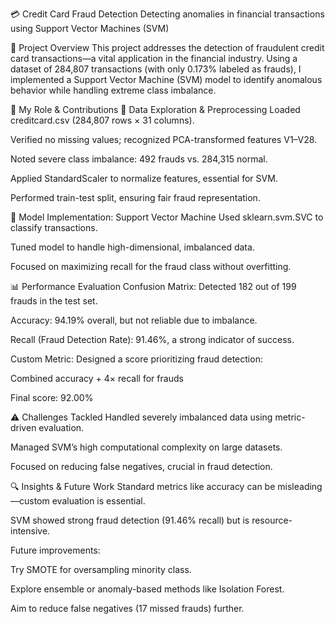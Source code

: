 
💳 Credit Card Fraud Detection
Detecting anomalies in financial transactions using Support Vector Machines (SVM)

🔎 Project Overview
This project addresses the detection of fraudulent credit card transactions—a vital application in the financial industry. Using a dataset of 284,807 transactions (with only 0.173% labeled as frauds), I implemented a Support Vector Machine (SVM) model to identify anomalous behavior while handling extreme class imbalance.

🧠 My Role & Contributions
📂 Data Exploration & Preprocessing
Loaded creditcard.csv (284,807 rows × 31 columns).

Verified no missing values; recognized PCA-transformed features V1–V28.

Noted severe class imbalance: 492 frauds vs. 284,315 normal.

Applied StandardScaler to normalize features, essential for SVM.

Performed train-test split, ensuring fair fraud representation.

🤖 Model Implementation: Support Vector Machine
Used sklearn.svm.SVC to classify transactions.

Tuned model to handle high-dimensional, imbalanced data.

Focused on maximizing recall for the fraud class without overfitting.

📊 Performance Evaluation
Confusion Matrix: Detected 182 out of 199 frauds in the test set.

Accuracy: 94.19% overall, but not reliable due to imbalance.

Recall (Fraud Detection Rate): 91.46%, a strong indicator of success.

Custom Metric: Designed a score prioritizing fraud detection:

Combined accuracy + 4× recall for frauds

Final score: 92.00%

⚠️ Challenges Tackled
Handled severely imbalanced data using metric-driven evaluation.

Managed SVM’s high computational complexity on large datasets.

Focused on reducing false negatives, crucial in fraud detection.

🔍 Insights & Future Work
Standard metrics like accuracy can be misleading—custom evaluation is essential.

SVM showed strong fraud detection (91.46% recall) but is resource-intensive.

Future improvements:

Try SMOTE for oversampling minority class.

Explore ensemble or anomaly-based methods like Isolation Forest.

Aim to reduce false negatives (17 missed frauds) further.

